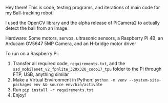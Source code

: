 Hey there! This is code, testing programs, and iterations of main code for my Ball-tracking robot! 

I used the OpenCV library and the alpha release of PiCamera2 to actually detect the ball from an image.

Hardware: Some motors, servos, ultrasonic sensors, a Raspberry Pi 4B, an Arducam OV5647 5MP Camera, and an H-bridge motor driver

To run on a Raspberry Pi:
1. Transfer all required code, ```requirements.txt```, and the ```ssd_mobilenet_v2_fpnlite_320x320_coco17_tpu``` folder to the Pi through FTP, USB, anything similar
2. Make a Virtual Environment in Python: ```python -m venv --system-site-packages env && source env/bin/activate```
3. Run ```pip install -r requirements.txt```
4. Enjoy!
